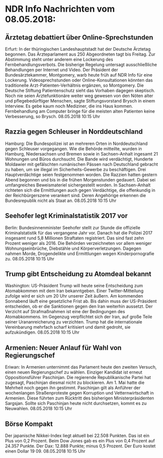 # NDR Info Nachrichten vom 08.05.2018:


## Ärztetag debattiert über Online-Sprechstunden
Erfurt: In der thüringischen Landeshauptstadt hat der Deutsche Ärztetag begonnen. Das Ärzteparlament aus 250 Abgeordneten tagt bis Freitag. Zur Abstimmung steht unter anderem eine Lockerung des Fernbehandlungsverbots. Die bisherige Regelung untersagt ausschließliche Behandlungen per Internet und Video. Der Präsident der Bundesärztekammer, Montgomery, warb heute früh auf NDR Info für eine Lockerung. Videosprechstunden oder Online-Konsultationen könnten das traditionelle Arzt-Patienten-Verhältnis ergänzen, so Montgomery. Die Deutsche Stiftung Patientenschutz sieht das Vorhaben dagegen skeptisch. Noch nie seien Ärztefunktionäre weiter weg gewesen von den Nöten alter und pflegebedürftiger Menschen, sagte Stiftungsvorstand Brysch in einem Interview. Es gebe kaum noch Mediziner, die ins Haus kommen. Fernbehandlung am Computer bringe für die meisten alten Patienten keine Verbesserung, so Brysch. 08.05.2018 10:15 Uhr 

## Razzia gegen Schleuser in Norddeutschland
Hamburg: Die Bundespolizei ist an mehreren Orten in Norddeutschland gegen Schleuser vorgegangen. Wie die Behörde mitteilte, wurden in Hamburg, Niedersachsen und Bremen sowie in Sachsen-Anhalt ingesamt 21 Wohnungen und Büros durchsucht. Die Bande wird verdächtigt, Hunderte Moldawier mit gefälschten rumänischen Pässen nach Deutschland gebracht zu haben, um sie illegal im Sicherheits-Gewerbe zu beschäftigen. Drei Hauptverdächtige seien festgenommen worden. Die Razzien hatten gestern Abend begonnen und bis in die frühen Morgenstunden gedauert. Dabei sei umfangreiches Beweismateriel sichergestellt worden. In Sachsen-Anhalt richteten sich die Ermittlungen auch gegen Verdächtige, die offenkundig in der Reichbürgerszene verankert sind. Deren Angehörige erkennen die Bundesrepublik nicht als Staat an. 08.05.2018 10:15 Uhr 

## Seehofer legt Kriminalstatistik 2017 vor
Berlin: Bundesinnenminister Seehofer stellt zur Stunde die offizielle Kriminalstatistik für das vergangene Jahr vor. Danach hat die Polizei 2017 insgesamt rund 5,8 Millionen Straftaten registriert. Das sind fast zehn Prozent weniger als 2016. Die Behörden verzeichneten vor allem weniger Wohnungseinbrüche, Diebstähle und Körperverletzungen. Dagegen nahmen Morde, Drogendelikte und Ermittlungen wegen Kinderpornografie zu. 08.05.2018 10:15 Uhr 

## Trump gibt Entscheidung zu Atomdeal bekannt
Washington: US-Präsident Trump will heute seine Entscheidung zum Atomabkommen mit dem Iran bekanntgeben. Einer Twitter-Mitteilung zufolge wird er sich um 20 Uhr unserer Zeit äußern. Am kommenden Sonnabend läuft eine gesetzliche Frist ab. Bis dahin muss der US-Präsident entscheiden, ob er die Sanktionen gegen den Iran weiterhin aussetzt. Der Verzicht auf Strafmaßnahmen ist eine der Bedingungen des Atomabkommens. Im Gegenzug verpflichtet sich der Iran, auf große Teile seiner Urananreicherung zu verzichten. Trump hat die internationale Vereinbarung mehrfach scharf kritisiert und damit gedroht, sie aufzukündigen. 08.05.2018 10:15 Uhr 

## Armenien: Neuer Anlauf für Wahl von Regierungschef
Eriwan: In Armenien unternimmt das Parlament heute den zweiten Versuch, einen neuen Regierungschef zu wählen. Einziger Kandidat ist erneut Oppositionsführer Paschinjan. Die regierende Republikanische Partei hat zugesagt, Paschinjan diesmal nicht zu blockieren. Am 1. Mai hatte die Mehrheit noch gegen ihn gestimmt. Paschinjan gilt als Anführer der wochenlangen Straßenproteste gegen Korruption und Vetternwirtschaft in Armenien. Diese führten zum Rücktritt des bisherigen Ministerpräsidenten Sargsjan. Sollte sich Paschinjan heute nicht durchsetzen, kommt es zu Neuwahlen. 08.05.2018 10:15 Uhr 

## Börse Kompakt
Der japanische Nikkei-Index liegt aktuell bei 22.508 Punkten. Das ist ein Plus von 0,2 Prozent. Beim Dow Jones gab es ein Plus von 0,4 Prozent auf 24.357 Punkte. Der Dax:			12.888 Punkte; minus 0,5 Prozent. Der Euro kostet einen Dollar 19 09. 08.05.2018 10:15 Uhr 
